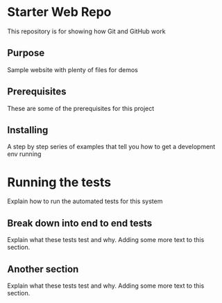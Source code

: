 # Starter Web Repo

This repository is for showing how Git and GitHub work

## Purpose

Sample website with plenty of files for demos

## Prerequisites

These are some of the prerequisites for this project

## Installing

A step by step series of examples that tell you how to get a development env running

# Running the tests

Explain how to run the automated tests for this system

## Break down into end to end tests

Explain what these tests test and why. Adding some more text to this section.

## Another section 

Explain what these tests test and why. Adding some more text to this section.
